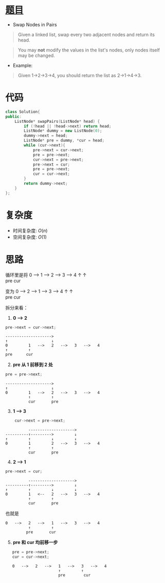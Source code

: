 # [题目](https://leetcode.com/problems/swap-nodes-in-pairs/)

* Swap Nodes in Pairs
> Given a linked list, swap every two adjacent nodes and return its head.

> You may **not** modify the values in the list's nodes, only nodes itself may be changed.

* Example:

> Given 1->2->3->4, you should return the list as 2->1->4->3.


# 代码

```cpp
class Solution{
public:
    ListNode* swapPairs(ListNode* head) {
        if (!head || !head->next) return head;
        ListNode* dummy = new ListNode(0);
        dummy->next = head;
        ListNode* pre = dummy, *cur = head;
        while (cur->next){
            pre->next = cur->next;
            pre = pre->next;
            cur->next = pre->next;
            pre->next = cur;
            pre = pre->next;
            cur = cur->next;
        }
        return dummy->next;
    }
};
```

# 复杂度
* 时间复杂度: $O(n)$
* 空间复杂度: $O(1)$

# 思路
循环里是将
    0   -->   1   -->   2   -->   3   -->   4
    ↑           ↑    
    pre      cur

变为
    0   -->   2   -->   1   -->   3   -->   4
                        ↑         ↑    
                       pre       cur

拆分来看：

1. **0 --> 2**
```cpp
pre->next = cur->next;
```

    -------------------->
    ↑                   ↓
    0         1   -->   2   -->   3   -->   4
    ↑         ↑    
    pre      cur

2. **pre 从 1 前移到 2 处**
```cpp
pre = pre->next;
```

    -------------------->
    ↑                   ↓
    0         1   -->   2   -->   3   -->   4
              ↑         ↑    
              cur       pre

3. **1 --> 3**
```cpp
    cur->next = pre->next;
```

              -------------------->
    ----------↑--------->         ↓
    ↑         ↑         ↓         ↓
    0         1         2   -->   3   -->   4
              ↑         ↑    
              cur       pre

4. **2 --> 1**
```cpp
pre->next = cur;
```

              -------------------->
    ----------↑--------->         ↓
    ↑         ↑         ↓         ↓
    0         1   <--   2   -->   3   -->   4
              ↑         ↑    
              cur       pre  
也就是
    
    0   -->   2   -->   1   -->   3   -->   4
              ↑         ↑    
             pre       cur

5. **pre 和 cur 均前移一步**
```cpp
   pre = pre->next; 
   cur = cur->next;
```

       0   -->   2   -->   1   -->   3   -->   4
                           ↑         ↑    
                           pre        cur